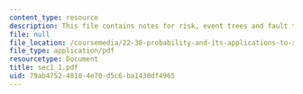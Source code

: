 ```yaml
---
content_type: resource
description: This file contains notes for risk, event trees and fault trees.
file: null
file_location: /coursemedia/22-38-probability-and-its-applications-to-reliability-quality-control-and-risk-assessment-fall-2005/79ab475248104e70d5c6ba1430df4965_sec1_1.pdf
file_type: application/pdf
resourcetype: Document
title: sec1_1.pdf
uid: 79ab4752-4810-4e70-d5c6-ba1430df4965
---
```

